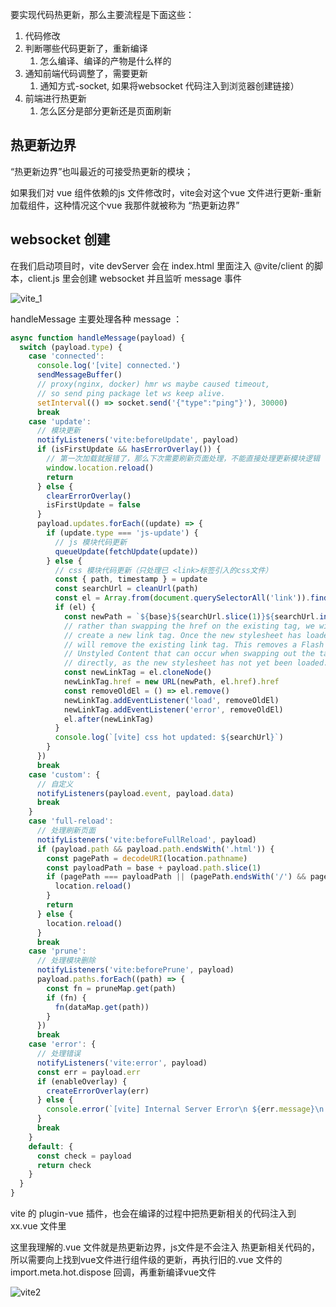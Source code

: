 要实现代码热更新，那么主要流程是下面这些：

1. 代码修改
2. 判断哪些代码更新了，重新编译
   1. 怎么编译、编译的产物是什么样的
3. 通知前端代码调整了，需要更新
   1. 通知方式-socket, 如果将websocket 代码注入到浏览器创建链接）
4. 前端进行热更新
   1. 怎么区分是部分更新还是页面刷新

## 热更新边界

“热更新边界”也叫最近的可接受热更新的模块；

如果我们对 vue 组件依赖的js 文件修改时，vite会对这个vue 文件进行更新-重新加载组件，这种情况这个vue 我那件就被称为 “热更新边界”

## websocket 创建

在我们启动项目时，vite devServer 会在 index.html 里面注入 @vite/client 的脚本，client.js 里会创建 websocket 并且监听 message 事件

![vite_1](F:\Yabby\NOTE\images\vite\vite_1.png)

handleMessage  主要处理各种 message ：

```javascript
async function handleMessage(payload) {
  switch (payload.type) {
    case 'connected':
      console.log('[vite] connected.')
      sendMessageBuffer()
      // proxy(nginx, docker) hmr ws maybe caused timeout,
      // so send ping package let ws keep alive.
      setInterval(() => socket.send('{"type":"ping"}'), 30000)
      break
    case 'update':
      // 模块更新
      notifyListeners('vite:beforeUpdate', payload)
      if (isFirstUpdate && hasErrorOverlay()) {
        // 第一次加载就报错了，那么下次需要刷新页面处理，不能直接处理更新模块逻辑
        window.location.reload()
        return
      } else {
        clearErrorOverlay()
        isFirstUpdate = false
      }
      payload.updates.forEach((update) => {
        if (update.type === 'js-update') {
          // js 模块代码更新
          queueUpdate(fetchUpdate(update))
        } else {
          // css 模块代码更新（只处理已 <link>标签引入的css文件）
          const { path, timestamp } = update
          const searchUrl = cleanUrl(path)
          const el = Array.from(document.querySelectorAll('link')).find((e) => cleanUrl(e.href).includes(searchUrl))
          if (el) {
            const newPath = `${base}${searchUrl.slice(1)}${searchUrl.includes('?') ? '&' : '?'}t=${timestamp}`
            // rather than swapping the href on the existing tag, we will
            // create a new link tag. Once the new stylesheet has loaded we
            // will remove the existing link tag. This removes a Flash Of
            // Unstyled Content that can occur when swapping out the tag href
            // directly, as the new stylesheet has not yet been loaded.
            const newLinkTag = el.cloneNode()
            newLinkTag.href = new URL(newPath, el.href).href
            const removeOldEl = () => el.remove()
            newLinkTag.addEventListener('load', removeOldEl)
            newLinkTag.addEventListener('error', removeOldEl)
            el.after(newLinkTag)
          }
          console.log(`[vite] css hot updated: ${searchUrl}`)
        }
      })
      break
    case 'custom': {
      // 自定义
      notifyListeners(payload.event, payload.data)
      break
    }
    case 'full-reload':
      // 处理刷新页面
      notifyListeners('vite:beforeFullReload', payload)
      if (payload.path && payload.path.endsWith('.html')) {
        const pagePath = decodeURI(location.pathname)
        const payloadPath = base + payload.path.slice(1)
        if (pagePath === payloadPath || (pagePath.endsWith('/') && pagePath + 'index.html' === payloadPath)) {
          location.reload()
        }
        return
      } else {
        location.reload()
      }
      break
    case 'prune':
      // 处理模块删除
      notifyListeners('vite:beforePrune', payload)
      payload.paths.forEach((path) => {
        const fn = pruneMap.get(path)
        if (fn) {
          fn(dataMap.get(path))
        }
      })
      break
    case 'error': {
      // 处理错误
      notifyListeners('vite:error', payload)
      const err = payload.err
      if (enableOverlay) {
        createErrorOverlay(err)
      } else {
        console.error(`[vite] Internal Server Error\n ${err.message}\n ${err.stack}`)
      }
      break
    }
    default: {
      const check = payload
      return check
    }
  }
}
```
vite 的 plugin-vue 插件，也会在编译的过程中把热更新相关的代码注入到 xx.vue 文件里

这里我理解的.vue 文件就是热更新边界，js文件是不会注入 热更新相关代码的，所以需要向上找到vue文件进行组件级的更新，再执行旧的.vue 文件的 import.meta.hot.dispose 回调，再重新编译vue文件

![vite2](F:\Yabby\NOTE\images\vite\vite2.png)